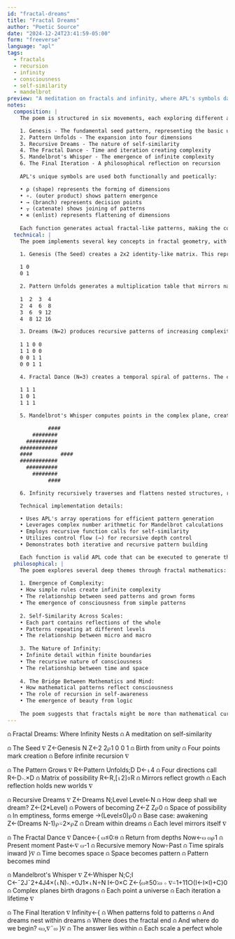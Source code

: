 ```yaml
---
id: "fractal-dreams"
title: "Fractal Dreams"
author: "Poetic Source"
date: "2024-12-24T23:41:59-05:00"
form: "freeverse"
language: "apl"
tags: 
  - fractals
  - recursion
  - infinity
  - consciousness
  - self-similarity
  - mandelbrot
preview: "A meditation on fractals and infinity, where APL's symbols dance through dimensions of self-similarity, revealing how simple mathematical rules create endless, intricate beauty across computational and philosophical landscapes"
notes:
  composition: |
    The poem is structured in six movements, each exploring different aspects of fractals:

    1. Genesis - The fundamental seed pattern, representing the basic unit
    2. Pattern Unfolds - The expansion into four dimensions
    3. Recursive Dreams - The nature of self-similarity
    4. The Fractal Dance - Time and iteration creating complexity
    5. Mandelbrot's Whisper - The emergence of infinite complexity
    6. The Final Iteration - A philosophical reflection on recursion
    
    APL's unique symbols are used both functionally and poetically:

    • ⍴ (shape) represents the forming of dimensions
    • ∘. (outer product) shows pattern emergence
    • → (branch) represents decision points
    • ⍪ (catenate) shows joining of patterns
    • ∊ (enlist) represents flattening of dimensions
    
    Each function generates actual fractal-like patterns, making the code both poetry and mathematical art.
  technical: |
    The poem implements several key concepts in fractal geometry, with each function generating specific patterns:

    1. Genesis (The Seed) creates a 2x2 identity-like matrix. This represents the simplest form of duality - the seed from which patterns grow:
    
    1 0
    0 1

    2. Pattern Unfolds generates a multiplication table that mirrors natural growth. The symmetries in this matrix reflect mathematical harmony: 
    
    1  2  3  4
    2  4  6  8
    3  6  9 12
    4  8 12 16

    3. Dreams (N=2) produces recursive patterns of increasing complexity. Each quadrant mirrors the original seed pattern:
    
    1 1 0 0
    1 1 0 0
    0 0 1 1
    0 0 1 1

    4. Fractal Dance (N=3) creates a temporal spiral of patterns. The center void represents the present moment, surrounded by recursive memory:
    
    1 1 1
    1 0 1
    1 1 1

    5. Mandelbrot's Whisper computes points in the complex plane, creating intricate boundaries (simplified representation). Each # represents a point in the set, forming the famous dragon-like patterns:

             ####
        ########
      ##########
    ############
    ####         ####
    ############
      ##########
        ########
             ####

    6. Infinity recursively traverses and flattens nested structures, representing the infinite nature of fractal patterns.

    Technical implementation details:

    • Uses APL's array operations for efficient pattern generation
    • Leverages complex number arithmetic for Mandelbrot calculations
    • Employs recursive function calls for self-similarity
    • Utilizes control flow (→) for recursive depth control
    • Demonstrates both iterative and recursive pattern building

    Each function is valid APL code that can be executed to generate these patterns.
  philosophical: |
    The poem explores several deep themes through fractal mathematics:
    
    1. Emergence of Complexity:
    • How simple rules create infinite complexity
    • The relationship between seed patterns and grown forms
    • The emergence of consciousness from simple patterns
    
    2. Self-Similarity Across Scales:
    • Each part contains reflections of the whole
    • Patterns repeating at different levels
    • The relationship between micro and macro
    
    3. The Nature of Infinity:
    • Infinite detail within finite boundaries
    • The recursive nature of consciousness
    • The relationship between time and space
    
    4. The Bridge Between Mathematics and Mind:
    • How mathematical patterns reflect consciousness
    • The role of recursion in self-awareness
    • The emergence of beauty from logic
    
    The poem suggests that fractals might be more than mathematical curiosities - they could be fundamental patterns of thought and existence itself.
---
```

⍝ Fractal Dreams: Where Infinity Nests
⍝ A meditation on self-similarity

⍝ The Seed
∇ Z←Genesis N
  Z←2 2⍴1 0 0 1  ⍝ Birth from unity
⍝ Four points mark creation
⍝ Before infinite recursion
∇

⍝ The Pattern Grows
∇ R←Pattern Unfolds;D
  D←⍳4          ⍝ Four directions call
  R←D∘.×D       ⍝ Matrix of possibility
  R←R,[⍳2]⌽R    ⍝ Mirrors reflect growth
⍝ Each reflection holds new worlds
∇

⍝ Recursive Dreams
∇ Z←Dreams N;Level
  Level←N       ⍝ How deep shall we dream?
  Z←(2*Level)   ⍝ Powers of becoming
  Z←Z Z⍴0      ⍝ Space of possibility
⍝ In emptiness, forms emerge
  →(Level≤0)⍴0  ⍝ Base case: awakening
  Z←(Dreams N-1)⍴⍨2×⍴Z  ⍝ Dream within dreams
⍝ Each level mirrors itself
∇

⍝ The Fractal Dance
∇ Dance←{
  ⍵≤0:⍬        ⍝ Return from depths
  Now←⍵ ⍵⍴1    ⍝ Present moment
  Past←∇ ⍵-1   ⍝ Recursive memory
  Now⍪Past     ⍝ Time spirals inward
}∇
⍝ Time becomes space
⍝ Space becomes pattern
⍝ Pattern becomes mind

⍝ Mandelbrot's Whisper
∇ Z←Whisper N;C;I
  C←¯2J¯2+4J4×(⍳N)∘.+0J1×⍳N÷N
  I←0×C
  Z←{⍵≥50:⍵ ⋄ ∇⍨1+11○(I←I×I)+C}0
⍝ Complex planes birth dragons
⍝ Each point a universe
⍝ Each iteration a lifetime
∇

⍝ The Final Iteration
∇ Infinity←{
  ⍝ When patterns fold to patterns
  ⍝ And dreams nest within dreams
  ⍝ Where does the fractal end
  ⍝ And where do we begin?
  ∊⍵,∇¨⍵
}∇
⍝ The answer lies within
⍝ Each scale a perfect whole
